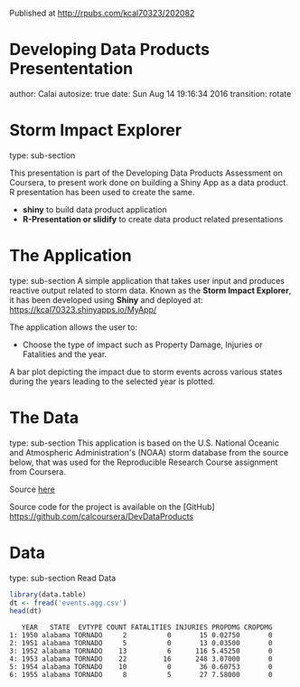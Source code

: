 Published at http://rpubs.com/kcal70323/202082

Developing Data Products Presententation 
========================================================
author: Calai
autosize: true
date: Sun Aug 14 19:16:34 2016
transition: rotate


Storm Impact Explorer
========================================================
type: sub-section

This presentation is part of the Developing Data Products Assessment on Coursera, to present work done on building a Shiny App as a data product.  R presentation has been used to create the same. 

- **shiny** to build data product application
- **R-Presentation or slidify** to create data product related presentations

The Application
========================================================
type: sub-section
A simple application that takes user input and produces reactive output related to storm data.  Known as the  **Storm Impact Explorer**, it has been developed  using **Shiny** and deployed at: 
https://kcal70323.shinyapps.io/MyApp/


The application allows the user to:

- Choose the type of impact such as Property Damage, Injuries or Fatalities and the year.

A bar plot depicting the impact due to storm events across various states during the years leading to the selected year is plotted.

The Data
========================================================
type: sub-section
This application is based on the U.S. National Oceanic and Atmospheric Administration's (NOAA) storm database from the source below, that was used for the Reproducible Research Course assignment from Coursera.

Source [here](https://d396qusza40orc.cloudfront.net/repdata%2Fdata%2FStormData.csv.bz2) 

Source code for the project is available on the [GitHub] https://github.com/calcoursera/DevDataProducts


Data
=====================
type: sub-section
Read Data

```r
library(data.table)
dt <- fread('events.agg.csv')
head(dt)
```

```
   YEAR   STATE  EVTYPE COUNT FATALITIES INJURIES PROPDMG CROPDMG
1: 1950 alabama TORNADO     2          0       15 0.02750       0
2: 1951 alabama TORNADO     5          0       13 0.03500       0
3: 1952 alabama TORNADO    13          6      116 5.45250       0
4: 1953 alabama TORNADO    22         16      248 3.07000       0
5: 1954 alabama TORNADO    10          0       36 0.60753       0
6: 1955 alabama TORNADO     8          5       27 7.58000       0
```

